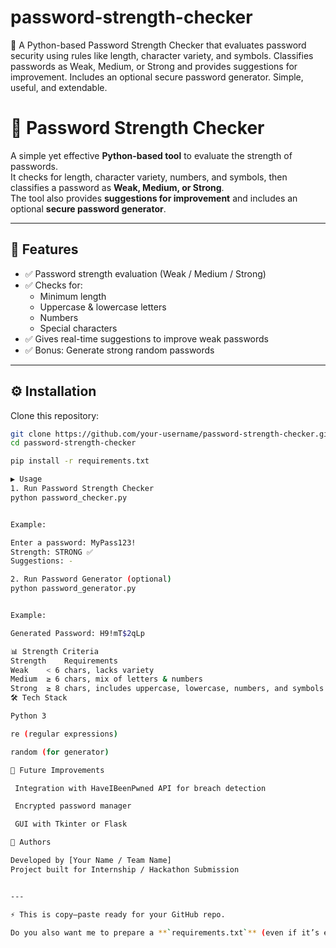 # password-strength-checker
🔐 A Python-based Password Strength Checker that evaluates password security using rules like length, character variety, and symbols. Classifies passwords as Weak, Medium, or Strong and provides suggestions for improvement. Includes an optional secure password generator. Simple, useful, and extendable.


# 🔐 Password Strength Checker

A simple yet effective **Python-based tool** to evaluate the strength of passwords.  
It checks for length, character variety, numbers, and symbols, then classifies a password as **Weak, Medium, or Strong**.  
The tool also provides **suggestions for improvement** and includes an optional **secure password generator**.

---

## 🚀 Features
- ✅ Password strength evaluation (Weak / Medium / Strong)  
- ✅ Checks for:
  - Minimum length
  - Uppercase & lowercase letters
  - Numbers
  - Special characters  
- ✅ Gives real-time suggestions to improve weak passwords  
- ✅ Bonus: Generate strong random passwords  

---
## ⚙️ Installation
Clone this repository:
```bash
git clone https://github.com/your-username/password-strength-checker.git
cd password-strength-checker

pip install -r requirements.txt

▶️ Usage
1. Run Password Strength Checker
python password_checker.py


Example:

Enter a password: MyPass123!
Strength: STRONG ✅
Suggestions: -

2. Run Password Generator (optional)
python password_generator.py


Example:

Generated Password: H9!mT$2qLp

📊 Strength Criteria
Strength	Requirements
Weak	< 6 chars, lacks variety
Medium	≥ 6 chars, mix of letters & numbers
Strong	≥ 8 chars, includes uppercase, lowercase, numbers, and symbols
🛠️ Tech Stack

Python 3

re (regular expressions)

random (for generator)

📌 Future Improvements

 Integration with HaveIBeenPwned API for breach detection

 Encrypted password manager

 GUI with Tkinter or Flask

👥 Authors

Developed by [Your Name / Team Name]
Project built for Internship / Hackathon Submission


---

⚡ This is copy–paste ready for your GitHub repo.  

Do you also want me to prepare a **`requirements.txt`** (even if it’s empty/basic) so the repo looks compl
